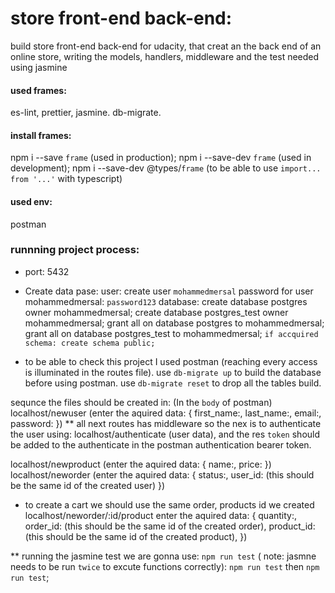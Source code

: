 # store front-end back-end:
build store front-end back-end for udacity, that creat an the back end of an online store, writing the models, handlers, middleware and the test needed using jasmine

#### used frames:
es-lint,
prettier,
jasmine.
db-migrate.

#### install frames:
npm i --save `frame` (used in production);
npm i --save-dev `frame` (used in development);
npm i --save-dev @types/`frame` (to be able to use `import... from '...'` with typescript)

#### used env:
postman

### runnning project process:

* port: 5432
* Create data pase: 
user:   create user `mohammedmersal` 
password for user mohammedmersal: `password123`
database:   create database postgres owner mohammedmersal;
            create database postgres_test owner mohammedmersal;
            grant all on database postgres to mohammedmersal;
            grant all on database postgres_test to mohammedmersal;
            `if accquired schema: create schema public;`

* to be able to check this project I used postman (reaching every access is illuminated in the routes file).
use `db-migrate up` to build the database before using postman.
use `db-migrate reset` to drop all the tables build.

sequnce the files should be created in: (In the `body` of postman)
localhost/newuser (enter the aquired data: {
    first_name:, 
    last_name:, 
    email:, 
    password:
})
** all next routes has middleware so the nex is to authenticate the user using:
localhost/authenticate (user data), and the res `token` should be added to the authenticate in the postman authentication bearer token. 

localhost/newproduct (enter the aquired data: {
    name:,
    price:
})
localhost/neworder (enter the aquired data: {
    status:,
    user_id: (this should be the same id of the created user)
})

* to create a cart we should use the same order, products id we created
localhost/neworder/:id/product enter the aquired data: {
    quantity:,
    order_id: (this should be the same id of the created order),
    product_id: (this should be the same id of the created product),
})

** running the jasmine test we are gonna use: `npm run test` ( note: jasmne needs to be run `twice` to 
excute functions correctly): `npm run test` then `npm run test`;
